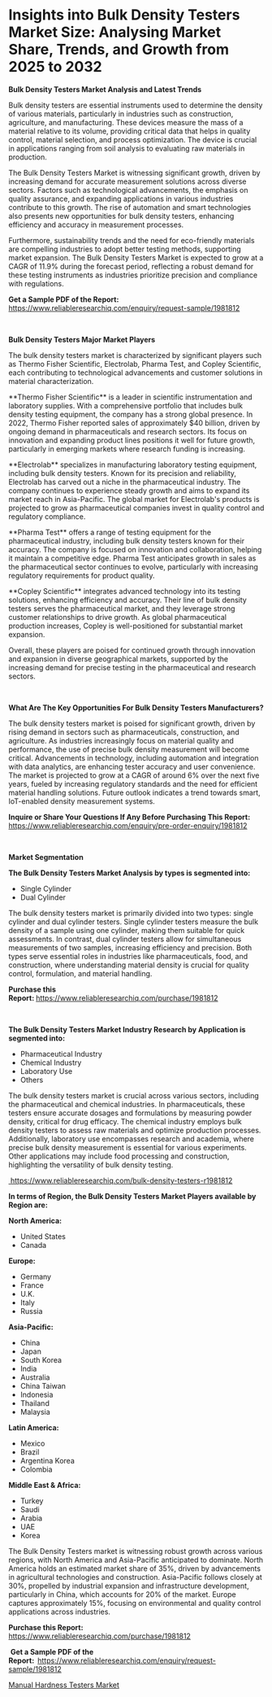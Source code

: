 <p><h1>Insights into Bulk Density Testers Market Size: Analysing Market Share, Trends, and Growth from 2025 to 2032</h1></p><p><strong>Bulk Density Testers Market Analysis and Latest Trends</strong></p>
<p><p>Bulk density testers are essential instruments used to determine the density of various materials, particularly in industries such as construction, agriculture, and manufacturing. These devices measure the mass of a material relative to its volume, providing critical data that helps in quality control, material selection, and process optimization. The device is crucial in applications ranging from soil analysis to evaluating raw materials in production.</p><p>The Bulk Density Testers Market is witnessing significant growth, driven by increasing demand for accurate measurement solutions across diverse sectors. Factors such as technological advancements, the emphasis on quality assurance, and expanding applications in various industries contribute to this growth. The rise of automation and smart technologies also presents new opportunities for bulk density testers, enhancing efficiency and accuracy in measurement processes. </p><p>Furthermore, sustainability trends and the need for eco-friendly materials are compelling industries to adopt better testing methods, supporting market expansion. The Bulk Density Testers Market is expected to grow at a CAGR of 11.9% during the forecast period, reflecting a robust demand for these testing instruments as industries prioritize precision and compliance with regulations.</p></p>
<p><strong>Get a Sample PDF of the Report:&nbsp;</strong> <a href="https://www.reliableresearchiq.com/enquiry/request-sample/1981812?utm_campaign=2290&utm_medium=2&utm_source=Github&utm_content=ia&utm_term=02032025&utm_id=bulk-density-testers">https://www.reliableresearchiq.com/enquiry/request-sample/1981812</a></p>
<p>&nbsp;</p>
<p><strong>Bulk Density Testers Major Market Players</strong></p>
<p><p>The bulk density testers market is characterized by significant players such as Thermo Fisher Scientific, Electrolab, Pharma Test, and Copley Scientific, each contributing to technological advancements and customer solutions in material characterization.</p><p>**Thermo Fisher Scientific** is a leader in scientific instrumentation and laboratory supplies. With a comprehensive portfolio that includes bulk density testing equipment, the company has a strong global presence. In 2022, Thermo Fisher reported sales of approximately $40 billion, driven by ongoing demand in pharmaceuticals and research sectors. Its focus on innovation and expanding product lines positions it well for future growth, particularly in emerging markets where research funding is increasing.</p><p>**Electrolab** specializes in manufacturing laboratory testing equipment, including bulk density testers. Known for its precision and reliability, Electrolab has carved out a niche in the pharmaceutical industry. The company continues to experience steady growth and aims to expand its market reach in Asia-Pacific. The global market for Electrolab's products is projected to grow as pharmaceutical companies invest in quality control and regulatory compliance.</p><p>**Pharma Test** offers a range of testing equipment for the pharmaceutical industry, including bulk density testers known for their accuracy. The company is focused on innovation and collaboration, helping it maintain a competitive edge. Pharma Test anticipates growth in sales as the pharmaceutical sector continues to evolve, particularly with increasing regulatory requirements for product quality.</p><p>**Copley Scientific** integrates advanced technology into its testing solutions, enhancing efficiency and accuracy. Their line of bulk density testers serves the pharmaceutical market, and they leverage strong customer relationships to drive growth. As global pharmaceutical production increases, Copley is well-positioned for substantial market expansion.</p><p>Overall, these players are poised for continued growth through innovation and expansion in diverse geographical markets, supported by the increasing demand for precise testing in the pharmaceutical and research sectors.</p></p>
<p>&nbsp;</p>
<p><strong>What Are The Key Opportunities For Bulk Density Testers Manufacturers?</strong></p>
<p><p>The bulk density testers market is poised for significant growth, driven by rising demand in sectors such as pharmaceuticals, construction, and agriculture. As industries increasingly focus on material quality and performance, the use of precise bulk density measurement will become critical. Advancements in technology, including automation and integration with data analytics, are enhancing tester accuracy and user convenience. The market is projected to grow at a CAGR of around 6% over the next five years, fueled by increasing regulatory standards and the need for efficient material handling solutions. Future outlook indicates a trend towards smart, IoT-enabled density measurement systems.</p></p>
<p><strong>Inquire or Share Your Questions If Any Before Purchasing This Report:</strong> <a href="https://www.reliableresearchiq.com/enquiry/pre-order-enquiry/1981812?utm_campaign=2290&utm_medium=2&utm_source=Github&utm_content=ia&utm_term=02032025&utm_id=bulk-density-testers">https://www.reliableresearchiq.com/enquiry/pre-order-enquiry/1981812</a></p>
<p>&nbsp;</p>
<p><strong>Market Segmentation</strong></p>
<p><strong>The Bulk Density Testers Market Analysis by types is segmented into:</strong></p>
<p><ul><li>Single Cylinder</li><li>Dual Cylinder</li></ul></p>
<p><p>The bulk density testers market is primarily divided into two types: single cylinder and dual cylinder testers. Single cylinder testers measure the bulk density of a sample using one cylinder, making them suitable for quick assessments. In contrast, dual cylinder testers allow for simultaneous measurements of two samples, increasing efficiency and precision. Both types serve essential roles in industries like pharmaceuticals, food, and construction, where understanding material density is crucial for quality control, formulation, and material handling.</p></p>
<p><strong>Purchase this Report:&nbsp;</strong><a href="https://www.reliableresearchiq.com/purchase/1981812?utm_campaign=2290&utm_medium=2&utm_source=Github&utm_content=ia&utm_term=02032025&utm_id=bulk-density-testers">https://www.reliableresearchiq.com/purchase/1981812</a></p>
<p>&nbsp;</p>
<p><strong>The Bulk Density Testers Market Industry Research by Application is segmented into:</strong></p>
<p><ul><li>Pharmaceutical Industry</li><li>Chemical Industry</li><li>Laboratory Use</li><li>Others</li></ul></p>
<p><p>The bulk density testers market is crucial across various sectors, including the pharmaceutical and chemical industries. In pharmaceuticals, these testers ensure accurate dosages and formulations by measuring powder density, critical for drug efficacy. The chemical industry employs bulk density testers to assess raw materials and optimize production processes. Additionally, laboratory use encompasses research and academia, where precise bulk density measurement is essential for various experiments. Other applications may include food processing and construction, highlighting the versatility of bulk density testing.</p></p>
<p><a href="https://www.reliableresearchiq.com/bulk-density-testers-r1981812?utm_campaign=2290&utm_medium=2&utm_source=Github&utm_content=ia&utm_term=02032025&utm_id=bulk-density-testers">&nbsp;https://www.reliableresearchiq.com/bulk-density-testers-r1981812</a></p>
<p><strong>In terms of Region, the Bulk Density Testers Market Players available by Region are:</strong></p>
<p>
    <p> <strong> North America: </strong>
        <ul>
            <li>United States</li>
            <li>Canada</li>
        </ul>
        </p> 
    <p> <strong> Europe: </strong>
        <ul>
            <li>Germany</li>
            <li>France</li>
            <li>U.K.</li>
            <li>Italy</li>
            <li>Russia</li>
        </ul>
        </p> 
    <p> <strong> Asia-Pacific: </strong>
        <ul>
            <li>China</li>
            <li>Japan</li>
            <li>South Korea</li>
            <li>India</li>
            <li>Australia</li>
            <li>China Taiwan</li>
            <li>Indonesia</li>
            <li>Thailand</li>
            <li>Malaysia</li>
        </ul>
        </p> 
    <p> <strong> Latin America: </strong>
        <ul>
            <li>Mexico</li>
            <li>Brazil</li>
            <li>Argentina Korea</li>
            <li>Colombia</li>
        </ul>
        </p> 
    <p> <strong> Middle East & Africa: </strong>
        <ul>
            <li>Turkey</li>
            <li>Saudi</li>
            <li>Arabia</li>
            <li>UAE</li>
            <li>Korea</li>
        </ul>
    </p>
    </p>
<p><p>The Bulk Density Testers market is witnessing robust growth across various regions, with North America and Asia-Pacific anticipated to dominate. North America holds an estimated market share of 35%, driven by advancements in agricultural technologies and construction. Asia-Pacific follows closely at 30%, propelled by industrial expansion and infrastructure development, particularly in China, which accounts for 20% of the market. Europe captures approximately 15%, focusing on environmental and quality control applications across industries.</p></p>
<p><strong>Purchase this Report: </strong><a href="https://www.reliableresearchiq.com/purchase/1981812?utm_campaign=2290&utm_medium=2&utm_source=Github&utm_content=ia&utm_term=02032025&utm_id=bulk-density-testers">https://www.reliableresearchiq.com/purchase/1981812</a></p>
<p>&nbsp;<strong>Get a Sample PDF of the Report:&nbsp;&nbsp;</strong><a href="https://www.reliableresearchiq.com/enquiry/request-sample/1981812?utm_campaign=2290&utm_medium=2&utm_source=Github&utm_content=ia&utm_term=02032025&utm_id=bulk-density-testers">https://www.reliableresearchiq.com/enquiry/request-sample/1981812</a></p>
<p><strong></strong></p>
<p><p><a href="https://github.com/klindsey95/Market-Research-Report-List-1/blob/main/manual-hardness-testers-market.md?utm_campaign=2290&utm_medium=2&utm_source=Github&utm_content=ia&utm_term=02032025&utm_id=bulk-density-testers">Manual Hardness Testers Market</a></p></p>